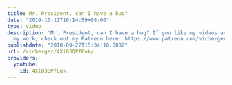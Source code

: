 ```yaml
---
title: Mr. President, can I have a hug?
date: "2019-10-11T16:14:59+08:00"
type: video
description: 'Mr. President, can I have a hug? If you like my videos and want to support
  my work, check out my Patreon here: https://www.patreon.com/vicberger'
publishdate: "2018-09-22T15:34:10.000Z"
url: /vicberger/4XlQ3QPfEuk/
providers:
  youtube:
    id: 4XlQ3QPfEuk
---
```

